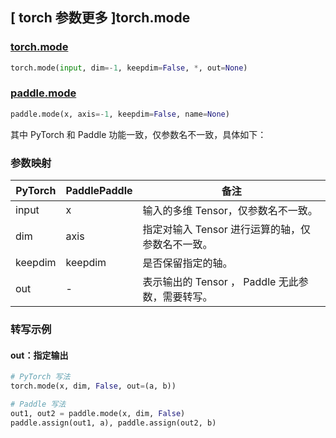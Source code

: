 ## [ torch 参数更多 ]torch.mode

### [torch.mode](https://pytorch.org/docs/stable/generated/torch.mode.html)

```python
torch.mode(input, dim=-1, keepdim=False, *, out=None)
```

### [paddle.mode](https://www.paddlepaddle.org.cn/documentation/docs/zh/api/paddle/mode_cn.html#mode)

```python
paddle.mode(x, axis=-1, keepdim=False, name=None)
```

其中 PyTorch 和 Paddle 功能一致，仅参数名不一致，具体如下：

### 参数映射

| PyTorch | PaddlePaddle | 备注 |
| ------- | ------------ | -- |
| input   | x            | 输入的多维 Tensor，仅参数名不一致。 |
| dim     | axis         | 指定对输入 Tensor 进行运算的轴，仅参数名不一致。 |
| keepdim | keepdim      | 是否保留指定的轴。 |
| out     | -            | 表示输出的 Tensor ， Paddle 无此参数，需要转写。     |

###  转写示例
#### out：指定输出
```python
# PyTorch 写法
torch.mode(x, dim, False, out=(a, b))

# Paddle 写法
out1, out2 = paddle.mode(x, dim, False)
paddle.assign(out1, a), paddle.assign(out2, b)
```

